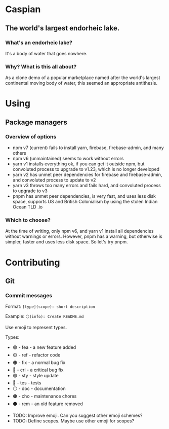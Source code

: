 # Caspian

## The world's largest endorheic lake.

### What's an endorheic lake?

It's a body of water that goes nowhere.

### Why?  What is this all about?

As a clone demo of a popular marketplace named after the world's largest continental moving body of water, this seemed an appropriate antithesis.

# Using

## Package managers

### Overview of options

* npm v7 (current) fails to install yarn, firebase, firebase-admin, and many others
* npm v6 (unmaintained) seems to work without errors
* yarn v1 installs everything ok, if you can get it outside npm, but convoluted process to upgrade to v1.23, which is no longer developed
* yarn v2 has unmet peer dependencies for firebase and firebase-admin, and convoluted process to update to v2
* yarn v3 throws too many errors and fails hard, and convoluted process to upgrade to v3
* pnpm has unmet peer dependencies, is very fast, and uses less disk space, supports US and British Colonialism by using the stolen Indian Ocean TLD .io

### Which to choose?

At the time of writing, only npm v6, and yarn v1 install all dependencies without warnings or errors.  However, pnpm has a warning, but otherwise is simpler, faster and uses less disk space.  So let's try pnpm.

# Contributing

## Git

### Commit messages

Format: `[type](scope): short description`

Example: `⚪(info): Create README.md`

Use emoji to represent types.

Types:

- 🟢 - fea - a new feature added
- 🟡 - ref - refactor code
- 🟠 - fix - a normal bug fix
- 🔴 - cri - a critical bug fix
- 🟣 - sty - style update
- 🔵 - tes - tests
- ⚪ - doc - documentation
- 🟤 - cho - maintenance chores
- ⚫ - rem - an old feature removed

* TODO: Improve emoji.  Can you suggest other emoji schemes?
* TODO: Define scopes.  Maybe use other emoji for scopes?
